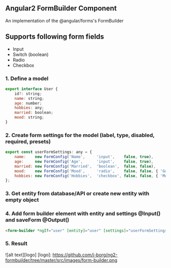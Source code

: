 ## Angular2 FormBuilder Component
An implementation of the @angular/forms's FormBuilder

## Supports following form fields
- Input
- Switch (boolean)
- Radio
- Checkbox

### 1. Define a model
```javascript
export interface User {
    id?: string;
    name: string;
    age: number;
    hobbies: any;
    married: boolean;
    mood: string;
}
```

### 2. Create form settings for the model (label, type, disabled, required, presets)
```javascript
export const userFormSettings: any = {
    name:    new FormConfig('Name',     'input',    false, true),
    age:     new FormConfig('Age',      'input',    false, true),
    married: new FormConfig('Married',  'boolean',  false, false),
    mood:    new FormConfig('Mood',     'radio',    false, false, { 'Good': false, 'Neutral': false, 'Bad': false}),
    hobbies: new FormConfig('Hobbies',  'checkbox', false, false, { 'Movies': false, 'Sleeping': false, 'Running': false })
};
```

### 3. Get entity from database/API or create new entity with empty object

### 4. Add form builder element with entity and settings @Input() and saveForm @Output()
```html
<form-builder *ngIf="user" [entity]="user" [settings]="userFormSettings" (saveForm)="saveForm($event)"></form-builder>
```

### 5. Result
![alt text][logo]
[logo]: https://github.com/j-borg/ng2-formbuilder/tree/master/src/images/form-builder.png
